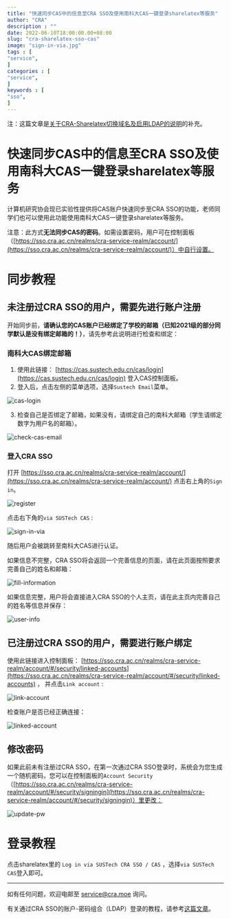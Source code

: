 ```yaml
---
title: "快速同步CAS中的信息至CRA SSO及使用南科大CAS一键登录sharelatex等服务"                         
author: "CRA"  
description : ""    
date: 2022-06-10T18:00:00.00+08:00
slug: "cra-sharelatex-sso-cas"
image: "sign-in-via.jpg"
tags : [                                    
"service",
]
categories : [                              
"service",
]
keywords : [                                
"sso",
]
---
```


注：这篇文章是[关于CRA-Sharelatex切换域名及启用LDAP的说明](https://blog.sustcra.com/p/cra-sharelatex-sso/)的补充。

# 快速同步CAS中的信息至CRA SSO及使用南科大CAS一键登录sharelatex等服务

计算机研究协会现已实验性提供将CAS账户快速同步至CRA SSO的功能，老师同学们也可以使用此功能使用南科大CAS一键登录sharelatex等服务。

注意：此方式**无法同步CAS的密码**。如需设置密码，用户可在控制面板（[https://sso.cra.ac.cn/realms/cra-service-realm/account/](https://sso.cra.ac.cn/realms/cra-service-realm/account/)）中自行设置。

# 同步教程

## 未注册过CRA SSO的用户，需要先进行账户注册

开始同步前，**请确认您的CAS账户已经绑定了学校的邮箱（已知2021级的部分同学默认是没有绑定邮箱的！）**，请先参考此说明进行检查和绑定：

### 南科大CAS绑定邮箱

1. 使用此链接： [https://cas.sustech.edu.cn/cas/login](https://cas.sustech.edu.cn/cas/login) 登入CAS控制面板。
2. 登入后，点击左侧的菜单选项，选择`Sustech Email`菜单。

![cas-login](cas-login.png)

3. 检查自己是否绑定了邮箱，如果没有，请绑定自己的南科大邮箱（学生请绑定数字为用户名的邮箱）。

![check-cas-email](check-cas-email.png)

### 登入CRA SSO

打开 [https://sso.cra.ac.cn/realms/cra-service-realm/account/](https://sso.cra.ac.cn/realms/cra-service-realm/account/) 点击右上角的`Sign in`。

![register](register.png)

点击右下角的`via SUSTech CAS` :

![sign-in-via](sign-in-via.png)

随后用户会被跳转至南科大CAS进行认证。

如果信息不完整，CRA SSO将会返回一个完善信息的页面，请在此页面按照要求完善自己的姓名和邮箱：

![fill-information](fill-information.png)

如果信息完整，用户将会直接进入CRA SSO的个人主页，请在此主页内完善自己的姓名等信息并保存：

![user-info](user-info.png)

## 已注册过CRA SSO的用户，需要进行账户绑定

使用此链接进入控制面板： [https://sso.cra.ac.cn/realms/cra-service-realm/account/#/security/linked-accounts](https://sso.cra.ac.cn/realms/cra-service-realm/account/#/security/linked-accounts) ， 并点击`Link account` :

![link-account](link-account.png)

检查账户是否已经正确连接：

![linked-account](linked-account.png)

## 修改密码

如果此前未有注册过CRA SSO，在第一次通过CRA SSO登录时，系统会为您生成一个随机密码，您可以在控制面板的`Account Security`（[https://sso.cra.ac.cn/realms/cra-service-realm/account/#/security/signingin](https://sso.cra.ac.cn/realms/cra-service-realm/account/#/security/signingin)）里更改：

![update-pw](update-pw.png)

# 登录教程

点击sharelatex里的 `Log in via SUSTech CRA SSO / CAS` ，选择`via SUSTech CAS`登入即可。

---

如有任何问题，欢迎电邮至 [service@cra.moe](mailto:service@cra.moe) 询问。

有关通过CRA SSO的账户-密码组合（LDAP）登录的教程，请参考[这篇文章](https://blog.sustcra.com/p/cra-sharelatex-sso/)。
